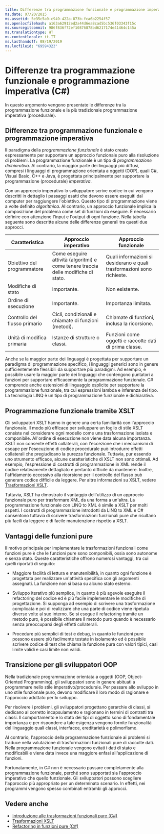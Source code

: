 ```yaml
---
title: Differenze tra programmazione funzionale e programmazione imperativa (C#)
ms.date: 07/20/2015
ms.assetid: 5e35c5a0-c949-422a-873b-fca6b2254f57
ms.openlocfilehash: a163a62912ed2a44d6ea8cad5bc536f03343f15c
ms.sourcegitcommit: 986f836f72ef10876878bd6217174e41464c145a
ms.translationtype: HT
ms.contentlocale: it-IT
ms.lasthandoff: 08/19/2019
ms.locfileid: "69594323"
---
```

# <a name="functional-programming-vs-imperative-programming-c"></a>Differenze tra programmazione funzionale e programmazione imperativa (C#)
In questo argomento vengono presentate le differenze tra la programmazione funzionale e la più tradizionale programmazione imperativa (procedurale).  
  
## <a name="functional-programming-vs-imperative-programming"></a>Differenze tra programmazione funzionale e programmazione imperativa  
 Il paradigma della *programmazione funzionale* è stato creato espressamente per supportare un approccio funzionale puro alla risoluzione di problemi. La programmazione funzionale è un tipo di *programmazione dichiarativa*. Al contrario, la maggior parte dei linguaggi più diffusi, compresi i linguaggi di programmazione orientata a oggetti (OOP), quali C#, Visual Basic, C++ e Java, è progettata principalmente per supportare la programmazione (procedurale) *imperativa*.  
  
 Con un approccio imperativo lo sviluppatore scrive codice in cui vengono descritti in dettaglio i passaggi esatti che devono essere eseguiti dal computer per raggiungere l'obiettivo. Questo tipo di programmazione viene a volte definito *algoritmica*. Al contrario, un approccio funzionale implica la composizione del problema come set di funzioni da eseguire. È necessario definire con attenzione l'input e l'output di ogni funzione. Nella tabella seguente sono descritte alcune delle differenze generali tra questi due approcci.  
  
|Caratteristica|Approccio imperativo|Approccio funzionale|  
|--------------------|-------------------------|-------------------------|  
|Obiettivo del programmatore|Come eseguire attività (algoritmi) e come tenere traccia delle modifiche di stato.|Quali informazioni si desiderano e quali trasformazioni sono richieste.|  
|Modifiche di stato|Importante.|Non esistente.|  
|Ordine di esecuzione|Importante.|Importanza limitata.|  
|Controllo del flusso primario|Cicli, condizionali e chiamate di funzioni (metodi).|Chiamate di funzioni, inclusa la ricorsione.|  
|Unità di modifica primaria|Istanze di strutture o classi.|Funzioni come oggetti e raccolte dati di prima classe.|  
  
 Anche se la maggior parte dei linguaggi è progettata per supportare un paradigma di programmazione specifico, i linguaggi generici sono in genere sufficientemente flessibili da supportare più paradigmi. Ad esempio, è possibile usare la maggior parte dei linguaggi che contengono puntatori a funzioni per supportare efficacemente la programmazione funzionale. C# comprende anche estensioni di linguaggio esplicite per supportare la programmazione funzionale, tra cui espressioni lambda e inferenza del tipo. La tecnologia LINQ è un tipo di programmazione funzionale e dichiarativa.  
  
## <a name="functional-programming-using-xslt"></a>Programmazione funzionale tramite XSLT  
 Gli sviluppatori XSLT hanno in genere una certa familiarità con l'approccio funzionale. Il modo più efficace per sviluppare un foglio di stile XSLT consiste nel considerare ogni modello come una trasformazione isolata e componibile. All'ordine di esecuzione non viene data alcuna importanza. XSLT non consente effetti collaterali, con l'eccezione che i meccanismi di escape per l'esecuzione di codice procedurale può introdurre effetti collaterali che pregiudicano la purezza funzionale. Tuttavia, pur essendo uno strumento efficace, alcune caratteristiche di XSLT non sono ottimali. Ad esempio, l'espressione di costrutti di programmazione in XML rende il codice relativamente dettagliato e pertanto difficile da mantenere. Inoltre, l'affidamento eccessivo alla ricorsione per il controllo del flusso può generare codice difficile da leggere. Per altre informazioni su XSLT, vedere [Trasformazioni XSLT](../../../../standard/data/xml/xslt-transformations.md).  
  
 Tuttavia, XSLT ha dimostrato il vantaggio dell'utilizzo di un approccio funzionale puro per trasformare XML da una forma a un'altra. La programmazione funzionale con LINQ to XML è simile a XSLT per molti aspetti. I costrutti di programmazione introdotti da LINQ to XML e C# consentono tuttavia di scrivere trasformazioni funzionali pure che risultano più facili da leggere e di facile manutenzione rispetto a XSLT.  
  
## <a name="advantages-of-pure-functions"></a>Vantaggi delle funzioni pure  
 Il motivo principale per implementare le trasformazioni funzionali come funzioni pure è che le funzioni pure sono componibili, ossia sono autonome e senza stato. Queste caratteristiche offrono numerosi vantaggi, tra cui quelli riportati di seguito:  
  
- Maggiore facilità di lettura e manutenibilità, in quanto ogni funzione è progettata per realizzare un'attività specifica con gli argomenti assegnati. La funzione non si basa su alcuno stato esterno.  
  
- Sviluppo iterativo più semplice, in quanto è più agevole eseguire il refactoring del codice ed è più facile implementare le modifiche di progettazione. Si supponga ad esempio di scrivere una trasformazione complicata e poi di realizzare che una parte di codice viene ripetuta diverse volte al suo interno. Se si esegue il refactoring tramite un metodo puro, è possibile chiamare il metodo puro quando è necessario senza preoccuparsi degli effetti collaterali.  
  
- Procedure più semplici di test e debug, in quanto le funzioni pure possono essere più facilmente testate in isolamento ed è possibile scrivere codice di test che chiama la funzione pura con valori tipici, casi limite validi e casi limite non validi.  
  
## <a name="transitioning-for-oop-developers"></a>Transizione per gli sviluppatori OOP  
 Nella tradizionale programmazione orientata a oggetti (OOP, Object-Oriented Programming), gli sviluppatori sono in genere abituati a programmare nello stile imperativo/procedurale. Per passare allo sviluppo in uno stile funzionale puro, devono modificare il loro modo di ragionare e l'approccio adottato per lo sviluppo.  
  
 Per risolvere i problemi, gli sviluppatori progettano gerarchie di classi, si dedicano al corretto incapsulamento e ragionano in termini di contratti tra classi. Il comportamento e lo stato dei tipi di oggetto sono di fondamentale importanza e per rispondere a tale esigenza vengono fornite funzionalità del linguaggio quali classi, interfacce, ereditarietà e polimorfismo.  
  
 Al contrario, l'approccio della programmazione funzionale ai problemi si traduce nella valutazione di trasformazioni funzionali pure di raccolte dati. Nella programmazione funzionale vengono evitati i dati di stato e modificabili e viene data invece una maggiore enfasi all'applicazione di funzioni.  
  
 Fortunatamente, in C# non è necessario passare completamente alla programmazione funzionale, perché sono supportati sia l'approccio imperativo che quello funzionale. Gli sviluppatori possono scegliere l'approccio più appropriato per un determinato scenario. In effetti, nei programmi vengono spesso combinati entrambi gli approcci.  
  
## <a name="see-also"></a>Vedere anche

- [Introduzione alle trasformazioni funzionali pure (C#)](./introduction-to-pure-functional-transformations.md)
- [Trasformazioni XSLT](../../../../standard/data/xml/xslt-transformations.md)
- [Refactoring in funzioni pure (C#)](./refactoring-into-pure-functions.md)
